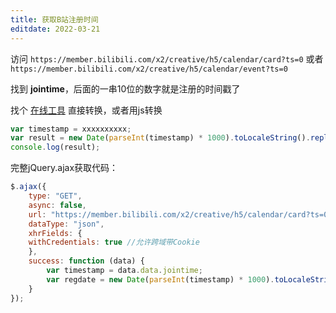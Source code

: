 ```yaml
---
title: 获取B站注册时间
editdate: 2022-03-21
---
```


访问 `https://member.bilibili.com/x2/creative/h5/calendar/card?ts=0` 或者 `https://member.bilibili.com/x2/creative/h5/calendar/event?ts=0`

找到 **jointime**，后面的一串10位的数字就是注册的时间戳了

找个 [在线工具](https://tool.lu/timestamp/) 直接转换，或者用js转换

```javascript
var timestamp = xxxxxxxxxx;
var result = new Date(parseInt(timestamp) * 1000).toLocaleString().replace(/:\d{1,2}$/,' ');
console.log(result);
```

完整jQuery.ajax获取代码：

```javascript
$.ajax({
    type: "GET",
    async: false,
    url: "https://member.bilibili.com/x2/creative/h5/calendar/card?ts=0",
    dataType: "json",
    xhrFields: {
    withCredentials: true //允许跨域带Cookie
    },
    success: function (data) {
        var timestamp = data.data.jointime;
        var regdate = new Date(parseInt(timestamp) * 1000).toLocaleString().replace(/:\d{1,2}$/,' '); // 时间戳转日期
    }
});
```

